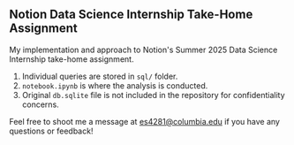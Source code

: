 ## Notion Data Science Internship Take-Home Assignment

My implementation and approach to Notion's Summer 2025 Data Science Internship take-home assignment.

1. Individual queries are stored in `sql/` folder.
2. `notebook.ipynb` is where the analysis is conducted.
3. Original `db.sqlite` file is not included in the repository for confidentiality concerns.

Feel free to shoot me a message at es4281@columbia.edu if you have any questions or feedback!
